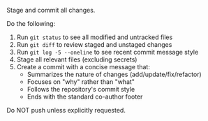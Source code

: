 Stage and commit all changes.

Do the following:

1. Run `git status` to see all modified and untracked files
2. Run `git diff` to review staged and unstaged changes
3. Run `git log -5 --oneline` to see recent commit message style
4. Stage all relevant files (excluding secrets)
5. Create a commit with a concise message that:
   - Summarizes the nature of changes (add/update/fix/refactor)
   - Focuses on "why" rather than "what"
   - Follows the repository's commit style
   - Ends with the standard co-author footer

Do NOT push unless explicitly requested.
